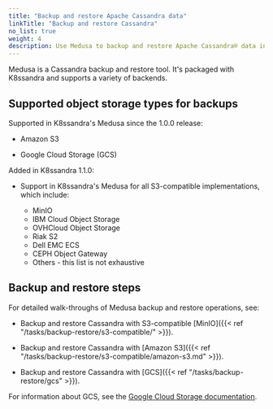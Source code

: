 ```yaml
---
title: "Backup and restore Apache Cassandra data"
linkTitle: "Backup and restore Cassandra"
no_list: true
weight: 4
description: Use Medusa to backup and restore Apache Cassandra® data in Kubernetes.
---
```


Medusa is a Cassandra backup and restore tool. It's packaged with K8ssandra and supports a variety of backends. 

## Supported object storage types for backups

Supported in K8ssandra's Medusa since the 1.0.0 release:

* Amazon S3  

* Google Cloud Storage (GCS)

Added in K8ssandra 1.1.0:

* Support in K8ssandra's Medusa for all S3-compatible implementations, which include:

  * MinIO 
  * IBM Cloud Object Storage
  * OVHCloud Object Storage
  * Riak S2
  * Dell EMC ECS
  * CEPH Object Gateway
  * Others - this list is not exhaustive

## Backup and restore steps

For detailed walk-throughs of Medusa backup and restore operations, see:

* Backup and restore Cassandra with S3-compatible [MinIO]({{< ref "/tasks/backup-restore/s3-compatible/" >}}).

* Backup and restore Cassandra with [Amazon S3]({{< ref "/tasks/backup-restore/s3-compatible/amazon-s3.md" >}}).

* Backup and restore Cassandra with [GCS]({{< ref "/tasks/backup-restore/gcs" >}}).

For information about GCS, see the [Google Cloud Storage documentation](https://cloud.google.com/storage).
